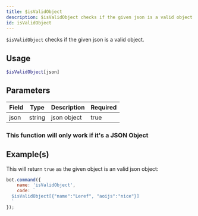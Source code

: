 ```yaml
---
title: $isValidObject
description: $isValidObject checks if the given json is a valid object.
id: isValidObject
---
```


`$isValidObject` checks if the given json is a valid object.

## Usage

```php
$isValidObject[json]
```

## Parameters

| Field | Type   | Description | Required |
|-------|--------|-------------|----------|
| json  | string | json object | true     |

### This function will only work if it's a JSON Object

## Example(s)

This will return `true` as the given object is an valid json object:

```javascript
bot.command({
    name: 'isValidObject',
    code: `
  $isValidObject[{"name":"Leref", "aoijs":"nice"}]
  `
});
```
